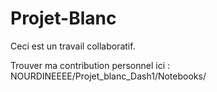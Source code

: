 # Projet-Blanc

Ceci est un travail collaboratif.

Trouver ma contribution personnel ici : NOURDINEEEE/Projet_blanc_Dash1/Notebooks/
